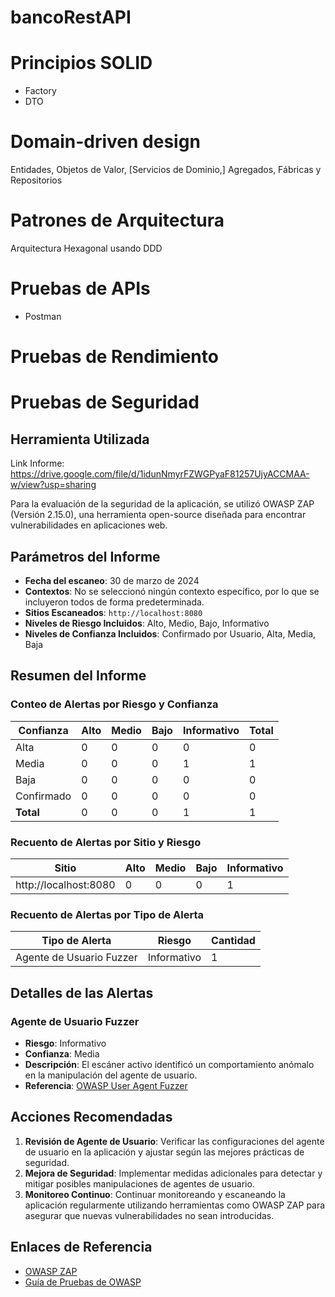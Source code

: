 # bancoRestAPI

# Principios SOLID
* Factory
* DTO

# Domain-driven design
Entidades, Objetos de Valor, [Servicios de Dominio,] Agregados, Fábricas y Repositorios

# Patrones de Arquitectura
Arquitectura Hexagonal usando DDD

# Pruebas de APIs
* Postman

# Pruebas de Rendimiento

# Pruebas de Seguridad

## Herramienta Utilizada

Link Informe: https://drive.google.com/file/d/1idunNmyrFZWGPyaF81257UjyACCMAA-w/view?usp=sharing

Para la evaluación de la seguridad de la aplicación, se utilizó OWASP ZAP (Versión 2.15.0), una herramienta open-source diseñada para encontrar vulnerabilidades en aplicaciones web.

## Parámetros del Informe
- **Fecha del escaneo**: 30 de marzo de 2024
- **Contextos**: No se seleccionó ningún contexto específico, por lo que se incluyeron todos de forma predeterminada.
- **Sitios Escaneados**: `http://localhost:8080`
- **Niveles de Riesgo Incluidos**: Alto, Medio, Bajo, Informativo
- **Niveles de Confianza Incluidos**: Confirmado por Usuario, Alta, Media, Baja

## Resumen del Informe
### Conteo de Alertas por Riesgo y Confianza
| Confianza    | Alto | Medio | Bajo | Informativo | Total |
|--------------|------|-------|------|-------------|-------|
| Alta         | 0    | 0     | 0    | 0           | 0     |
| Media        | 0    | 0     | 0    | 1           | 1     |
| Baja         | 0    | 0     | 0    | 0           | 0     |
| Confirmado   | 0    | 0     | 0    | 0           | 0     |
| **Total**    | 0    | 0     | 0    | 1           | 1     |

### Recuento de Alertas por Sitio y Riesgo
| Sitio                 | Alto | Medio | Bajo | Informativo |
|-----------------------|------|-------|------|-------------|
| http://localhost:8080 | 0    | 0     | 0    | 1           |

### Recuento de Alertas por Tipo de Alerta
| Tipo de Alerta          | Riesgo      | Cantidad |
|-------------------------|-------------|----------|
| Agente de Usuario Fuzzer| Informativo | 1        |

## Detalles de las Alertas
### Agente de Usuario Fuzzer
- **Riesgo**: Informativo
- **Confianza**: Media
- **Descripción**: El escáner activo identificó un comportamiento anómalo en la manipulación del agente de usuario.
- **Referencia**: [OWASP User Agent Fuzzer](https://www.zaproxy.org/docs/alerts/10104/)

## Acciones Recomendadas
1. **Revisión de Agente de Usuario**: Verificar las configuraciones del agente de usuario en la aplicación y ajustar según las mejores prácticas de seguridad.
2. **Mejora de Seguridad**: Implementar medidas adicionales para detectar y mitigar posibles manipulaciones de agentes de usuario.
3. **Monitoreo Continuo**: Continuar monitoreando y escaneando la aplicación regularmente utilizando herramientas como OWASP ZAP para asegurar que nuevas vulnerabilidades no sean introducidas.

## Enlaces de Referencia
- [OWASP ZAP](https://www.zaproxy.org/)
- [Guía de Pruebas de OWASP](https://owasp.org/wstg)